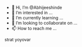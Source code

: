 - 👋 Hi, I’m @Abhijeeshinde
- 👀 I’m interested in ...
- 🌱 I’m currently learning ...
- 💞️ I’m looking to collaborate on ...
- 📫 How to reach me ...

<!---
Abhijeeshinde/Abhijeeshinde is a ✨ special ✨ repository because its `README.md` (this file) appears on your GitHub profile.
You can click the Preview link to take a look at your changes.
--->strat yoyovar 
